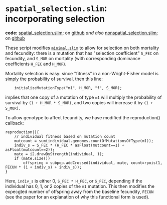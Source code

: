 # `spatial_selection.slim`: incorporating selection

**code:** [spatial_selection.slim](spatial_selection.slim);
on [github](https://github.com/kr-colab/spatial_sims_standard/blob/main/selection/spatial_selection.slim)
*and also* [nonspatial_selection.slim](nonspatial_selection.slim);
on [github](https://github.com/kr-colab/nonspatial_sims_standard/blob/main/selection/nonspatial_selection.slim)

These script modifies [`minimal.slim`](../minimal.html)
to allow for selection on both mortality and fecundity:
there is a mutation that has "selection coefficient" `S_FEC` on fecundity, and `S_MOR` on mortality
(with corresponding dominance coefficients `H_FEC` and `H_MOR`).

Mortality selection is easy: since "fitness" in a non-Wright-Fisher model
is simply the probability of survival, then this line:
```
	initializeMutationType("m1", H_MOR, "f", S_MOR);
```
implies that one copy of a mutation of type `m1` will multiply the probability of survival by `(1 + H_MOR * S_MOR)`,
and two copies will increase it by `(1 + S_MOR)`.

To allow genotype to affect fecundity,
we have modified the reproduction() callback:
```
reproduction(){
	// individual fitness based on mutation count
	mutcount = sum(individual.genomes.countOfMutationsOfType(m1));
	indiv_s = S_FEC * (H_FEC * asFloat(mutcount==1) + asFloat(mutcount==2));
	mate = i2.drawByStrength(individual, 1);
	if (mate.size())
		offspring = subpop.addCrossed(individual, mate, count=rpois(1, FECUN * (1 + indiv_s) + indiv_s));
}
```
Here, `indiv_s` is either 0, `S_FEC * H_FEC`, or `S_FEC`, depending if the individual has 0, 1, or 2 copies of the `m1` mutation.
This then modifies the expecgted number of offspring away from the baseline fecundity, `FECUN`
(see the paper for an explanation of why this functional form is used).

